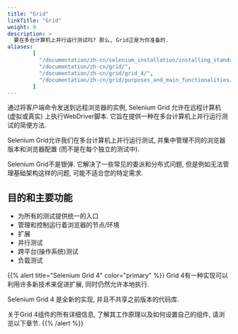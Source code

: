 ```yaml
---
title: "Grid"
linkTitle: "Grid"
weight: 9
description: >
  要在多台计算机上并行运行测试吗? 那么, Grid正是为你准备的.
aliases: 
        [
          "/documentation/zh-cn/selenium_installation/installing_standalone_server/",
          "/documentation/zh-cn/grid/",
          "/documentation/zh-cn/grid/grid_4/",
          "/documentation/zh-cn/grid/purposes_and_main_functionalities/"
        ]
---
```



通过将客户端命令发送到远程浏览器的实例,
Selenium Grid 允许在远程计算机 (虚拟或真实) 上执行WebDriver脚本.
它旨在提供一种在多台计算机上并行运行测试的简便方法.

Selenium Grid允许我们在多台计算机上并行运行测试,
并集中管理不同的浏览器版本和浏览器配置
(而不是在每个独立的测试中).

Selenium Grid不是银弹.
它解决了一些常见的委派和分布式问题,
但是例如无法管理基础架构这样的问题,
可能不适合您的特定需求.

## 目的和主要功能

* 为所有的测试提供统一的入口
* 管理和控制运行着浏览器的节点/环境
* 扩展
* 并行测试
* 跨平台(操作系统)测试
* 负载测试

{{% alert title="Selenium Grid 4" color="primary" %}}
Grid 4有一种实现可以利用许多新技术来促进扩展,
同时仍然允许本地执行.

Selenium Grid 4 是全新的实现,
并且不共享之前版本的代码库.

关于Grid 4组件的所有详细信息,
了解其工作原理以及如何设置自己的组件,
请浏览以下章节.
{{% /alert %}}



